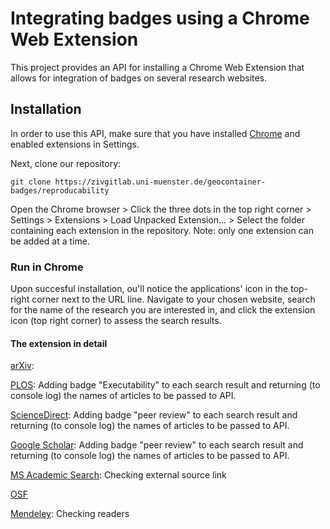 # Integrating badges using a Chrome Web Extension

This project provides an API for installing a Chrome Web Extension that allows for integration of badges on several research websites.

## Installation

In order to use this API, make sure that you have installed [Chrome](https://www.google.com/chrome/) and enabled extensions in Settings.

Next, clone our repository:

`git clone https://zivgitlab.uni-muenster.de/geocontainer-badges/reproducability`

Open the Chrome browser > Click the three dots in the top right corner > Settings > Extensions > Load Unpacked Extension... > Select the folder containing each 
extension in the repository. Note: only one extension can be added at a time.

### Run in Chrome
Upon succesful installation, ou'll notice the applications' icon in the top-right corner next to the URL line. Navigate to your chosen website, search for the name of the research
you are interested in, and click the extension icon (top right corner) to assess the search results.

#### The extension in detail

[arXiv](https://arxiv.org/):  

[PLOS](https://www.plos.org/search?q=): Adding badge "Executability" to each search result and returning (to console log) the names of articles to be passed to API. 

[ScienceDirect](http://www.sciencedirect.com/): Adding badge "peer review" to each search result and returning (to console log) the names of articles to be passed to API.

[Google Scholar](https://scholar.google.de/): Adding badge "peer review" to each search result and returning (to console log) the names of articles to be passed to API. 

[MS Academic Search](https://academic.microsoft.com/): Checking external source link  

[OSF](https://osf.io/)  

[Mendeley](https://www.mendeley.com/): Checking readers  